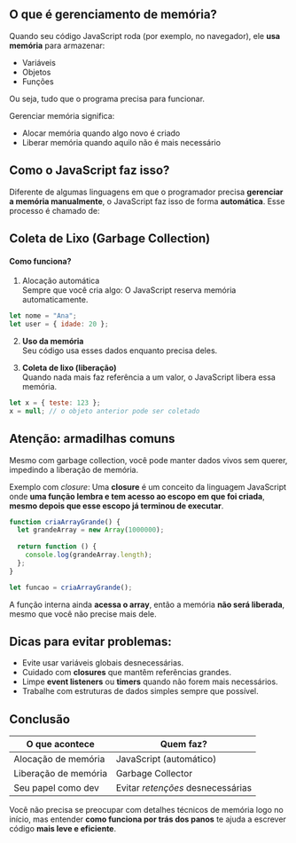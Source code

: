 ## O que é gerenciamento de memória?

Quando seu código JavaScript roda (por exemplo, no navegador), ele **usa memória** para armazenar:

- Variáveis
- Objetos
- Funções  

Ou seja, tudo que o programa precisa para funcionar.

Gerenciar memória significa:
- Alocar memória quando algo novo é criado
- Liberar memória quando aquilo não é mais necessário

## Como o JavaScript faz isso?

Diferente de algumas linguagens em que o programador precisa **gerenciar a memória manualmente**, o JavaScript faz isso de forma **automática**. Esse processo é chamado de:

## Coleta de Lixo (Garbage Collection)

#### Como funciona?

1. Alocação automática  
    Sempre que você cria algo: O JavaScript reserva memória automaticamente.
    
```js
let nome = "Ana";
let user = { idade: 20 };
``` 
    
2. **Uso da memória**  
    Seu código usa esses dados enquanto precisa deles.
    
3. **Coleta de lixo (liberação)**  
    Quando nada mais faz referência a um valor, o JavaScript libera essa memória.  
    
```js
let x = { teste: 123 };
x = null; // o objeto anterior pode ser coletado
```

## Atenção: armadilhas comuns

Mesmo com garbage collection, você pode manter dados vivos sem querer, impedindo a liberação de memória.

Exemplo com _closure_: Uma **closure** é um conceito da linguagem JavaScript onde **uma função lembra e tem acesso ao escopo em que foi criada**, **mesmo depois que esse escopo já terminou de executar**.

```js
function criaArrayGrande() {
  let grandeArray = new Array(1000000);
  
  return function () {
    console.log(grandeArray.length);
  };
}

let funcao = criaArrayGrande();
```

A função interna ainda **acessa o array**, então a memória **não será liberada**, mesmo que você não precise mais dele.

## Dicas para evitar problemas:

- Evite usar variáveis globais desnecessárias.
- Cuidado com **closures** que mantêm referências grandes.
- Limpe **event listeners** ou **timers** quando não forem mais necessários.
- Trabalhe com estruturas de dados simples sempre que possível.

## Conclusão

|O que acontece|Quem faz?|
|---|---|
|Alocação de memória|JavaScript (automático)|
|Liberação de memória|Garbage Collector|
|Seu papel como dev|Evitar _retenções_ desnecessárias|

Você não precisa se preocupar com detalhes técnicos de memória logo no início, mas entender **como funciona por trás dos panos** te ajuda a escrever código **mais leve e eficiente**.

